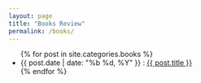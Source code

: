 ```yaml
---
layout: page
title: "Books Review"
permalink: /books/
---
```


<ul class="posts">
    {% for post in site.categories.books %}
        <li>
            <span class="post-date">{{ post.date | date: "%b %d, %Y" }}</span>
            :
            <a class="post-link" href="{{ post.url }}">{{ post.title }}</a>
        </li>
    {% endfor %}
</ul>
